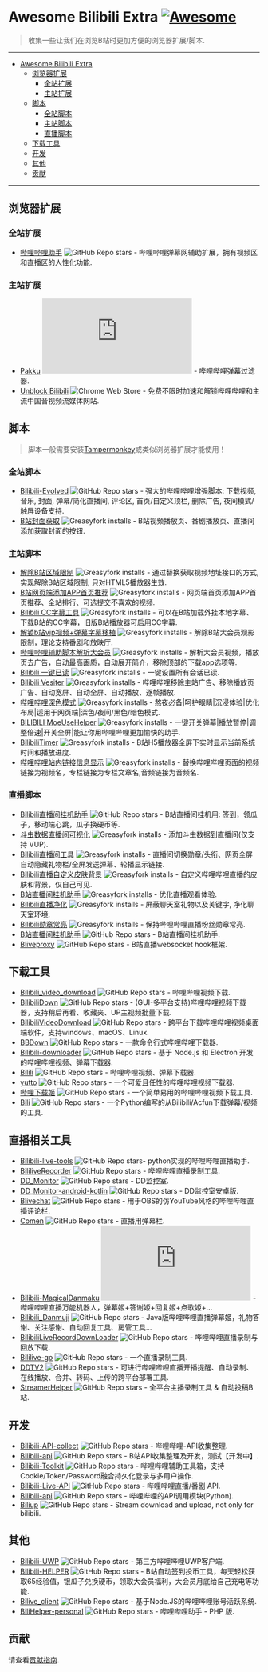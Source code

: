 # Awesome Bilibili Extra [![Awesome](https://awesome.re/badge.svg)](https://github.com/HCLonely/awesome-bilibili-extra)

> 收集一些让我们在浏览B站时更加方便的浏览器扩展/脚本.

---

- [Awesome Bilibili Extra](#awesome-bilibili-extra-)
  - [浏览器扩展](#浏览器扩展)
    - [全站扩展](#全站扩展)
    - [主站扩展](#主站扩展)
  - [脚本](#脚本)
    - [全站脚本](#全站脚本)
    - [主站脚本](#主站脚本)
    - [直播脚本](#直播脚本)
  - [下载工具](#下载工具)
  - [开发](#开发)
  - [其他](#其他)
  - [贡献](#贡献)

---

## 浏览器扩展

### 全站扩展

- [哔哩哔哩助手](https://github.com/bilibili-helper/bilibili-helper-o) ![GitHub Repo stars](https://img.shields.io/github/stars/bilibili-helper/bilibili-helper-o) - 哔哩哔哩弹幕网辅助扩展，拥有视频区和直播区的人性化功能.

### 主站扩展

- [Pakku](https://github.com/xmcp/pakku.js) ![GitHub Repo stars](https://img.shields.io/github/stars/xmcp/pakku.js) - 哔哩哔哩弹幕过滤器.
- [Unblock Bilibili](https://unblockbilibili.app/) ![Chrome Web Store](https://img.shields.io/chrome-web-store/users/bdlcnpceagnkjnjlbbbcepohejbheilk) - 免费不限时加速和解锁哔哩哔哩和主流中国音视频流媒体网站.

## 脚本

> 脚本一般需要安装[Tampermonkey](https://www.tampermonkey.net/)或类似浏览器扩展才能使用！

### 全站脚本

- [Bilibili-Evolved](https://github.com/the1812/Bilibili-Evolved) ![GitHub Repo stars](https://img.shields.io/github/stars/the1812/Bilibili-Evolved) - 强大的哔哩哔哩增强脚本: 下载视频, 音乐, 封面, 弹幕/简化直播间, 评论区, 首页/自定义顶栏, 删除广告, 夜间模式/触屏设备支持.
- [B站封面获取](https://greasyfork.org/zh-CN/scripts/395575) ![Greasyfork installs](https://palerock.cn/node-service/images/greasyfork/stats/total-installs/395575) - B站视频播放页、番剧播放页、直播间添加获取封面的按钮.

### 主站脚本

- [解除B站区域限制](https://greasyfork.org/zh-CN/scripts/25718) ![Greasyfork installs](https://palerock.cn/node-service/images/greasyfork/stats/total-installs/25718) - 通过替换获取视频地址接口的方式, 实现解除B站区域限制; 只对HTML5播放器生效.
- [B站网页端添加APP首页推荐](https://greasyfork.org/zh-CN/scripts/368446) ![Greasyfork installs](https://palerock.cn/node-service/images/greasyfork/stats/total-installs/368446) - 网页端首页添加APP首页推荐、全站排行、可选提交不喜欢的视频.
- [Bilibili CC字幕工具](https://greasyfork.org/zh-CN/scripts/378513) ![Greasyfork installs](https://palerock.cn/node-service/images/greasyfork/stats/total-installs/378513) - 可以在B站加载外挂本地字幕、下载B站的CC字幕，旧版B站播放器可启用CC字幕.
- [解锁b站vip视频+弹幕字幕移植](https://greasyfork.org/zh-CN/scripts/428746) ![Greasyfork installs](https://palerock.cn/node-service/images/greasyfork/stats/total-installs/428746) - 解除B站大会员观影限制，理论支持番剧和放映厅.
- [哔哩哔哩辅助脚本解析大会员](https://greasyfork.org/zh-CN/scripts/428342) ![Greasyfork installs](https://palerock.cn/node-service/images/greasyfork/stats/total-installs/428342) - 解析大会员视频，播放页去广告，自动最高画质，自动展开简介，移除顶部的下载app选项等.
- [Bilibili 一键已读](https://greasyfork.org/zh-CN/scripts/429152) ![Greasyfork installs](https://palerock.cn/node-service/images/greasyfork/stats/total-installs/429152) - 一键设置所有会话已读.
- [Bilibili Vesiter](https://greasyfork.org/zh-CN/scripts/425696) ![Greasyfork installs](https://palerock.cn/node-service/images/greasyfork/stats/total-installs/425696) - 哔哩哔哩移除主站广告、移除播放页广告、自动宽屏、自动全屏、自动播放、逐帧播放.
- [哔哩哔哩深色模式](https://greasyfork.org/zh-CN/scripts/428222) ![Greasyfork installs](https://palerock.cn/node-service/images/greasyfork/stats/total-installs/428222) - 熬夜必备|呵护眼睛|沉浸体验|优化布局|适用于网页端|深色/夜间/黑色/暗色模式.
- [BILIBILI MoeUseHelper](https://greasyfork.org/zh-CN/scripts/408526) ![Greasyfork installs](https://palerock.cn/node-service/images/greasyfork/stats/total-installs/408526) - 一键开关弹幕|播放暂停|调整倍速|开关全屏|能让你用哔哩哔哩更加愉快的助手.
- [BilibiliTimer](https://greasyfork.org/zh-CN/scripts/30367) ![Greasyfork installs](https://palerock.cn/node-service/images/greasyfork/stats/total-installs/30367) - B站H5播放器全屏下实时显示当前系统时间和播放进度.
- [哔哩哔哩站内链接信息显示](https://greasyfork.org/zh-CN/scripts/398500) ![Greasyfork installs](https://palerock.cn/node-service/images/greasyfork/stats/total-installs/398500) - 替换哔哩哔哩页面的视频链接为视频名，专栏链接为专栏文章名,音频链接为音频名.

### 直播脚本

- [Bilibili直播间挂机助手](https://github.com/SeaLoong/BLRHH) ![GitHub Repo stars](https://img.shields.io/github/stars/SeaLoong/BLRHH) - B站直播间挂机用: 签到，领瓜子，移动端心跳，瓜子换硬币等.
- [斗虫数据直播间可视化](https://greasyfork.org/zh-CN/scripts/416768) ![Greasyfork installs](https://palerock.cn/node-service/images/greasyfork/stats/total-installs/416768) - 添加斗虫数据到直播间(仅支持 VUP).
- [Bilibili直播间工具](https://greasyfork.org/zh-CN/scripts/368635) ![Greasyfork installs](https://palerock.cn/node-service/images/greasyfork/stats/total-installs/368635) - 直播间切换勋章/头衔、网页全屏自动隐藏礼物栏/全屏发送弹幕、轮播显示链接.
- [Bilibili直播自定义皮肤背景](https://greasyfork.org/zh-CN/scripts/387120) ![Greasyfork installs](https://palerock.cn/node-service/images/greasyfork/stats/total-installs/387120) - 自定义哔哩哔哩直播的皮肤和背景，仅自己可见.
- [B站直播间挂机助手](https://greasyfork.org/zh-CN/scripts/406048) ![Greasyfork installs](https://palerock.cn/node-service/images/greasyfork/stats/total-installs/406048) - 优化直播观看体验.
- [Bilibili直播净化](https://greasyfork.org/zh-CN/scripts/21416) ![Greasyfork installs](https://palerock.cn/node-service/images/greasyfork/stats/total-installs/21416) - 屏蔽聊天室礼物以及关键字, 净化聊天室环境.
- [Bilibili勋章常亮](https://greasyfork.org/zh-CN/scripts/429846) ![Greasyfork installs](https://palerock.cn/node-service/images/greasyfork/stats/total-installs/429846) - 保持哔哩哔哩直播粉丝勋章常亮.
- [B站直播间挂机助手](https://github.com/andywang425/BLTH) ![GitHub Repo stars](https://img.shields.io/github/stars/andywang425/BLTH) - B站直播间挂机助手.
- [Bliveproxy](https://github.com/xfgryujk/bliveproxy) ![GitHub Repo stars](https://img.shields.io/github/stars/xfgryujk/bliveproxy) - B站直播websocket hook框架.

## 下载工具

- [Bilibili_video_download](https://github.com/Henryhaohao/Bilibili_video_download) ![GitHub Repo stars](https://img.shields.io/github/stars/Henryhaohao/Bilibili_video_download) - 哔哩哔哩视频下载.
- [BilibiliDown](https://github.com/nICEnnnnnnnLee/BilibiliDown) ![GitHub Repo stars](https://img.shields.io/github/stars/nICEnnnnnnnLee/BilibiliDown) - (GUI-多平台支持)哔哩哔哩视频下载器，支持稍后再看、收藏夹、UP主视频批量下载.
- [BilibiliVideoDownload](https://github.com/blogwy/BilibiliVideoDownload) ![GitHub Repo stars](https://img.shields.io/github/stars/blogwy/BilibiliVideoDownload) - 跨平台下载哔哩哔哩视频桌面端软件，支持windows、macOS、Linux.
- [BBDown](https://github.com/nilaoda/BBDown) ![GitHub Repo stars](https://img.shields.io/github/stars/nilaoda/BBDown) - 一款命令行式哔哩哔哩下载器.
- [Bilibili-downloader](https://github.com/stevenjoezhang/bilibili-downloader) ![GitHub Repo stars](https://img.shields.io/github/stars/stevenjoezhang/bilibili-downloader) - 基于 Node.js 和 Electron 开发的哔哩哔哩视频、弹幕下载器.
- [Bilili](https://github.com/SigureMo/bilili) ![GitHub Repo stars](https://img.shields.io/github/stars/SigureMo/bilili) - 哔哩哔哩视频、弹幕下载器.
- [yutto](https://github.com/SigureMo/yutto) ![GitHub Repo stars](https://img.shields.io/github/stars/SigureMo/yutto) - 一个可爱且任性的哔哩哔哩视频下载器.
- [哔哩下载姬](https://github.com/leiurayer/downkyi) ![GitHub Repo stars](https://img.shields.io/github/stars/leiurayer/downkyi) - 一个简单易用的哔哩哔哩视频下载工具.
- [Bili](https://github.com/lifegpc/bili) ![GitHub Repo stars](https://img.shields.io/github/stars/lifegpc/bili) - 一个Python编写的从Bilibili/Acfun下载弹幕/视频的工具.

## 直播相关工具

- [Bilibili-live-tools](https://github.com/Dawnnnnnn/bilibili-live-tools) ![GitHub Repo stars](https://img.shields.io/github/stars/Dawnnnnnn/bilibili-live-tools)- python实现的哔哩哔哩直播助手.
- [BililiveRecorder](https://github.com/Bililive/BililiveRecorder) ![GitHub Repo stars](https://img.shields.io/github/stars/Bililive/BililiveRecorder) - 哔哩哔哩直播录制工具.
- [DD_Monitor](https://github.com/zhimingshenjun/DD_Monitor) ![GitHub Repo stars](https://img.shields.io/github/stars/zhimingshenjun/DD_Monitor) - DD监控室.
- [DD_Monitor-android-kotlin](https://github.com/congHu/DD_Monitor-android-kotlin) ![GitHub Repo stars](https://img.shields.io/github/stars/congHu/DD_Monitor-android-kotlin) - DD监控室安卓版.
- [Blivechat](https://github.com/xfgryujk/blivechat) ![GitHub Repo stars](https://img.shields.io/github/stars/xfgryujk/blivechat) - 用于OBS的仿YouTube风格的哔哩哔哩直播评论栏.
- [Comen](https://github.com/3Shain/Comen) ![GitHub Repo stars](https://img.shields.io/github/stars/3Shain/Comen) - 直播用弹幕栏.
- [Bilibili-MagicalDanmaku](https://github.com/iwxyi/Bilibili-MagicalDanmaku) ![GitHub Repo stars](https://img.shields.io/github/stars/xmcp/pakku.js) - 哔哩哔哩直播万能机器人，弹幕姬+答谢姬+回复姬+点歌姬+...
- [Bilibili_Danmuji](https://github.com/BanqiJane/Bilibili_Danmuji) ![GitHub Repo stars](https://img.shields.io/github/stars/BanqiJane/Bilibili_Danmuji) - Java版哔哩哔哩直播弹幕姬，礼物答谢、关注感谢、自动回复工具、房管工具...
- [BilibiliLiveRecordDownLoader](https://github.com/HMBSbige/BilibiliLiveRecordDownLoader) ![GitHub Repo stars](https://img.shields.io/github/stars/HMBSbige/BilibiliLiveRecordDownLoader) - 哔哩哔哩直播录制与回放下载.
- [Bililive-go](https://github.com/hr3lxphr6j/bililive-go) ![GitHub Repo stars](https://img.shields.io/github/stars/hr3lxphr6j/bililive-go) - 一个直播录制工具.
- [DDTV2](https://github.com/CHKZL/DDTV2) ![GitHub Repo stars](https://img.shields.io/github/stars/CHKZL/DDTV2) - 可进行哔哩哔哩直播开播提醒、自动录制、在线播放、合并、转码、上传的跨平台部署工具.
- [StreamerHelper](https://github.com/ZhangMingZhao1/StreamerHelper) ![GitHub Repo stars](https://img.shields.io/github/stars/ZhangMingZhao1/StreamerHelper) - 全平台主播录制工具 & 自动投稿B站.

## 开发

- [Bilibili-API-collect](https://github.com/SocialSisterYi/bilibili-API-collect) ![GitHub Repo stars](https://img.shields.io/github/stars/SocialSisterYi/bilibili-API-collect) - 哔哩哔哩-API收集整理.
- [Bilibili-api](https://github.com/Vespa314/bilibili-api) ![GitHub Repo stars](https://img.shields.io/github/stars/Vespa314/bilibili-api) - B站API收集整理及开发，测试【开发中】.
- [Bilibili-Toolkit](https://github.com/Hsury/Bilibili-Toolkit) ![GitHub Repo stars](https://img.shields.io/github/stars/Hsury/Bilibili-Toolkit) - 哔哩哔哩辅助工具箱，支持Cookie/Token/Password融合持久化登录与多用户操作.
- [Bilibili-Live-API](https://github.com/lovelyyoshino/Bilibili-Live-API) ![GitHub Repo stars](https://img.shields.io/github/stars/lovelyyoshino/Bilibili-Live-API) - 哔哩哔哩直播/番剧 API.
- [Bilibili-api](https://github.com/MoyuScript/bilibili-api) ![GitHub Repo stars](https://img.shields.io/github/stars/MoyuScript/bilibili-api) - 哔哩哔哩的API调用模块(Python).
- [Biliup](https://github.com/ForgQi/biliup) ![GitHub Repo stars](https://img.shields.io/github/stars/ForgQi/biliup) - Stream download and upload, not only for bilibili.

## 其他

- [Bilibili-UWP](https://github.com/Richasy/BiliBili-UWP) ![GitHub Repo stars](https://img.shields.io/github/stars/Richasy/BiliBili-UWP) - 第三方哔哩哔哩UWP客户端.
- [Bilibili-HELPER](https://github.com/JunzhouLiu/BILIBILI-HELPER) ![GitHub Repo stars](https://img.shields.io/github/stars/JunzhouLiu/BILIBILI-HELPER) - B站自动签到投币工具，每天轻松获取65经验值，银瓜子兑换硬币，领取大会员福利，大会员月底给自己充电等功能.
- [Bilive_client](https://github.com/bilive/bilive_client) ![GitHub Repo stars](https://img.shields.io/github/stars/bilive/bilive_client) - 基于Node.JS的哔哩哔哩账号活跃系统.
- [BiliHelper-personal](https://github.com/lkeme/BiliHelper-personal) ![GitHub Repo stars](https://img.shields.io/github/stars/lkeme/BiliHelper-personal) - 哔哩哔哩助手 - PHP 版.

## 贡献

请查看[贡献指南](https://github.com/HCLonely/awesome-bilibili-extra/blob/master/CONTRIBUTING.md).

